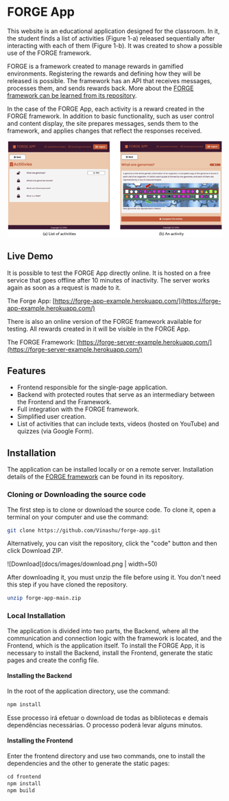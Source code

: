 # FORGE App
This website is an educational application designed for the classroom. In it, the student finds a list of activities (Figure 1-a) released sequentially after interacting with each of them (Figure 1-b). It was created to show a possible use of the FORGE framework.

FORGE is a framework created to manage rewards in gamified environments. Registering the rewards and defining how they will be released is possible. The framework has an API that receives messages, processes them, and sends rewards back. More about the [FORGE framework can be learned from its repository](https://github.com/Vinashu/forge-server).

In the case of the FORGE App, each activity is a reward created in the FORGE framework. In addition to basic functionality, such as user control and content display, the site prepares messages, sends them to the framework, and applies changes that reflect the responses received.

![Figure 1](docs/images/figure1.png) 

## Live Demo
It is possible to test the FORGE App directly online. It is hosted on a free service that goes offline after 10 minutes of inactivity. The server works again as soon as a request is made to it.

The Forge App: [https://forge-app-example.herokuapp.com/](https://forge-app-example.herokuapp.com/)

There is also an online version of the FORGE framework available for testing. All rewards created in it will be visible in the FORGE App.

The FORGE Framework: [https://forge-server-example.herokuapp.com/](https://forge-server-example.herokuapp.com/)

## Features
- Frontend responsible for the single-page application.
- Backend with protected routes that serve as an intermediary between the Frontend and the Framework.
- Full integration with the FORGE framework.
- Simplified user creation.
- List of activities that can include texts, videos (hosted on YouTube) and quizzes (via Google Form).

## Installation
The application can be installed locally or on a remote server. Installation details of the [FORGE framework](https://github.com/Vinashu/forge-server) can be found in its repository.

### Cloning or Downloading the source code
The first step is to clone or download the source code. To clone it, open a terminal on your computer and use the command:

```bash
git clone https://github.com/Vinashu/forge-app.git
```

Alternatively, you can visit the repository, click the "code" button and then click Download ZIP.

![Download](docs/images/download.png | width=50) 

After downloading it, you must unzip the file before using it. You don't need this step if you have cloned the repository.

```bash
unzip forge-app-main.zip
```

### Local Installation
The application is divided into two parts, the Backend, where all the communication and connection logic with the framework is located, and the Frontend, which is the application itself. To install the FORGE App, it is necessary to install the Backend, install the Frontend, generate the static pages and create the config file.

#### Installing the Backend
In the root of the application directory, use the command:
```bash
npm install
```
Esse processo irá efetuar o download de todas as bibliotecas e demais dependências necessárias. O processo poderá levar alguns minutos.

#### Installing the Frontend
Enter the frontend directory and use two commands, one to install the dependencies and the other to generate the static pages:
```
cd frontend
npm install
npm build
```
